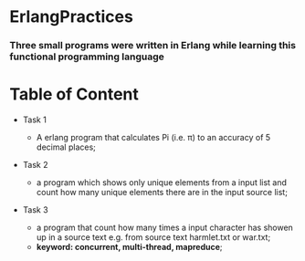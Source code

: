 # ErlangPractices
### Three small programs were written in Erlang while learning this functional programming language 

# Table of Content

- Task 1
  - A erlang program that calculates Pi (i.e. π) to an accuracy of 5 decimal places;
  
- Task 2
  - a program which shows only unique elements from a input list and count how many unique elements there are in the input source list;
  
- Task 3
  - a program that count how many times a input character has showen up in a source text e.g. from source text harmlet.txt or war.txt;
  - **keyword: concurrent, multi-thread, mapreduce**;

